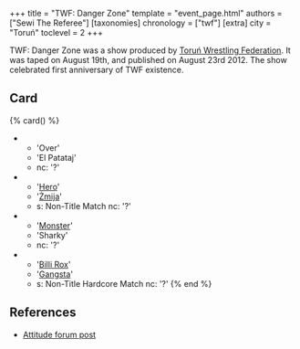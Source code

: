 +++
title = "TWF: Danger Zone"
template = "event_page.html"
authors = ["Sewi The Referee"]
[taxonomies]
chronology = ["twf"]
[extra]
city = "Toruń"
toclevel = 2
+++

TWF: Danger Zone was a show produced by [Toruń Wrestling Federation](@/o/twf.md). It was taped on August 19th, and published on August 23rd 2012. The show celebrated first anniversary of TWF existence.

## Card

{% card() %}
- - 'Over'
  - 'El Patataj'
  - nc: '?'
- - '[Hero](@/w/pj-blake.md)'
  - '[Żmija](@/w/zmija.md)'
  - s: Non-Title Match
    nc: '?'
- - '[Monster](@/w/chris-hunter.md)'
  - 'Sharky'
  - nc: '?'
- - '[Billi Rox](@/w/corin-mear.md)'
  - '[Gangsta](@/w/jay-revolt.md)'
  - s: Non-Title Hardcore Match
    nc: '?'
{% end %}

## References

* [Attitude forum post](https://forum.wrestling.pl/topic/30844-twf-danger-zone-190812-czyli-rok-z-twf)
